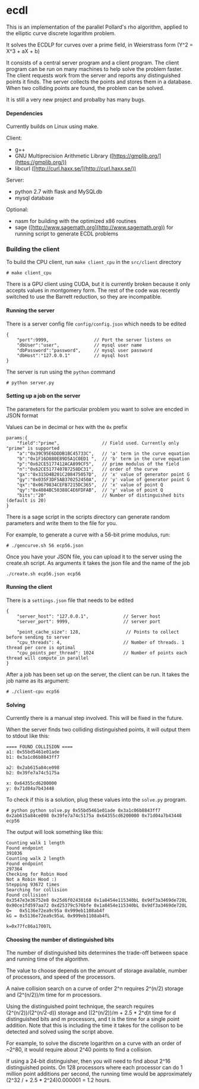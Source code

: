 # ecdl

This is an implementation of the parallel Pollard's rho algorithm, applied to the elliptic curve discrete logarithm problem.

It solves the ECDLP for curves over a prime field, in Weierstrass form (Y^2 = X^3 + aX + b)

It consists of a central server program and a client program. The client program can be run on many machines to help solve
the problem faster. The client requests work from the server and reports any distinguished points it finds.
The server collects the points and stores them in a database. When two colliding points are found, the problem
can be solved.

It is still a very new project and probalby has many bugs.

#### Dependencies

Currently builds on Linux using make.

Client:

* g++
* GNU Multiprecision Arithmetic Library ([https://gmplib.org/](https://gmplib.org/))
* libcurl ([http://curl.haxx.se/](http://curl.haxx.se/))

Server:
* python 2.7 with flask and MySQLdb
* mysql database

Optional:
* nasm for building with the optimized x86 routines
* sage ([http://www.sagemath.org](http://www.sagemath.org)) for running script to generate ECDL problems

### Building the client

To build the CPU client, run `make client_cpu` in the `src/client` directory

```
# make client_cpu
```

There is a GPU client using CUDA, but it is currently broken because it only accepts values in montgomery form. The rest of the code was recently switched to use the Barrett reduction, so they are incompatible.


#### Running the server

There is a server config file `config/config.json` which needs to be edited

```
{
    "port":9999,                 // Port the server listens on
    "dbUser":"user",             // mysql user name
    "dbPassword":"password",     // mysql user password
    "dbHost":"127.0.0.1"         // mysql host
}
```

The server is run using the `python` command

```
# python server.py
```



#### Setting up a job on the server

The parameters for the particular problem you want to solve are encded in JSON format

Values can be in decimal or hex with the `0x` prefix

```
params:{
    "field":"prime",                // Field used. Currently only "prime" is supported
    "a":"0x39C95E6DDDB1BC45733C",   // 'a' term in the curve equation
    "b":"0x1F16D880E89D5A1C0ED1 ",  // 'b' term in the curve equation
    "p":"0x62CE5177412ACA899CF5",   // prime modulus of the field
    "n":"0x62CE5177407B7258DC31",   // order of the curve
    "gx":"0x315D4B201C208475057D",  // 'x' value of generator point G
    "gy":"0x035F3DF5AB370252450A",  // 'y' value of generator point G
    "qx":"0x0679834CEFB7215DC365",  // 'x' value of point Q
    "qy":"0x4084BC50388C4E6FDFAB",  // 'y' value of point Q
    "bits":"20"                     // Number of distinguished bits (default is 20)
}
```

There is a sage script in the scripts directory can generate random parameters and write them to the file for you.

For example, to generate a curve with a 56-bit prime modulus, run:

```
# ./gencurve.sh 56 ecp56.json
```

Once you have your JSON file, you can upload it to the server using the create.sh script. As arguments it takes the json file and the name of the job

```
./create.sh ecp56.json ecp56
```

#### Running the client

There is a `settings.json` file that needs to be edited

```
{
    "server_host": "127.0.0.1",             // Server host
    "server_port": 9999,                    // server port

    "point_cache_size": 128,                 // Points to collect before sending to server
    "cpu_threads": 4,                       // Number of threads. 1 thread per core is optimal
    "cpu_points_per_thread": 1024           // Number of points each thread will compute in parallel
}
```


After a job has been set up on the server, the client can be run. It takes the job name as its argument:

```
# ./client-cpu ecp56
```


#### Solving

Currently there is a manual step involved. This will be fixed in the future.

When the server finds two colliding distinguished points, it will output them to stdout like this:

```
==== FOUND COLLISION ====
a1: 0x55bd5461e01ade
b1: 0x3a1c06b8843ff7

a2: 0x2ab615a84ce098
b2: 0x39fe7a74c5175a

x: 0x64355cd6200000
y: 0x71d04a7b43448

```

To check if this is a solution, plug these values into the `solve.py` program.

```
# python python solve.py 0x55bd5461e01ade 0x3a1c06b8843ff7 0x2ab615a84ce098 0x39fe7a74c5175a 0x64355cd6200000 0x71d04a7b43448 ecp56
```

The output will look something like this:
```
Counting walk 1 length
Found endpoint
391036
Counting walk 2 length
Found endpoint
297364
Checking for Robin Hood
Not a Robin Hood :)
Stepping 93672 times
Searching for collision
Found collision!
0x3547e3e36752e8 0x25d6f02438168 0x1a8454e115340bL 0x9df3a3469de720L
0x90ce1fd597aa72 0xd25379c576bfe 0x1a8454e115340bL 0x9df3a3469de720L
Q=   0x5136e72ea9c95a 0x999eb1108ab4f
kG = 0x5136e72ea9c95aL 0x999eb1108ab4fL

k=0x77fc86a17007L
```
#### Choosing the number of distinguished bits

The number of distinguished bits determines the trade-off between space and running time of the algorithm.

The value to choose depends on the amount of storage available, number of processors, and speed of the processors.

A naive collision search on a curve of order 2^n requires 2^(n/2) storage and (2^(n/2))/m time for m processors.

Using the distinguished point technique, the search requires (2^(n/2))/(2^(n/2-d)) storage and ((2^(n/2))/m + 2.5 * 2^d)t time for d
distinguished bits and m processors, and t is the time for a single point addition. Note that this is including the time it takes for
the collison to be detected and solved using the script above.

For example, to solve the discrete logarithm on a curve with an order of ~2^80, it would require about 2^40 points to find a collision.

If using a 24-bit distinguisher, then you will need to find about 2^16 distinguished points. On 128 processors where each processor can do 1 million point additions per second, the running time would be approximately (2^32 / + 2.5 * 2^24)0.000001 = 1.2 hours.

